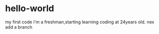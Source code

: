 # hello-world
my first code
i'm a freshman,starting learning coding at 24years old.
nex add a branch
